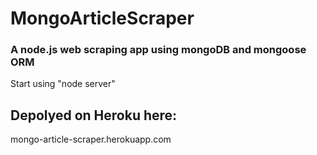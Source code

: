 # MongoArticleScraper

### A node.js web scraping app using mongoDB and mongoose ORM

Start using "node server"

## Depolyed on Heroku here:

mongo-article-scraper.herokuapp.com